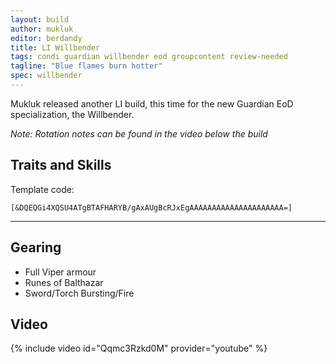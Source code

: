 ```yaml
---
layout: build
author: mukluk
editor: berdandy
title: LI Willbender
tags: condi guardian willbender eod groupcontent review-needed
tagline: "Blue flames burn hotter"
spec: willbender
---
```


Mukluk released another LI build, this time for the new Guardian EoD specialization, the Willbender.

_Note: Rotation notes can be found in the video below the build_

## Traits and Skills

Template code:

`[&DQEQGi4XQSU4ATgBTAFHARYB/gAxAUgBcRJxEgAAAAAAAAAAAAAAAAAAAAA=]`

---

<div
  data-armory-embed='skills'
  data-armory-ids='9158,9187,9128,9151,30461'
>
</div>
<div
  data-armory-embed='specializations'
  data-armory-ids='16,46,65'
  data-armory-16-traits='566,567,1686'
  data-armory-46-traits='617,603,622'
  data-armory-65-traits='2191,2197,2201'
>
</div>

## Gearing

- Full Viper armour
- Runes of Balthazar
- Sword/Torch Bursting/Fire

## Video
{% include video id="Qqmc3Rzkd0M" provider="youtube" %}
